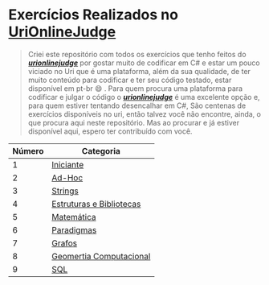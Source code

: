 # Exercícios Realizados no [UriOnlineJudge](https://www.urionlinejudge.com.br)

>Criei este repositório com todos os exercícios que tenho feitos do ***[urionlinejudge](https://www.urionlinejudge.com.br)***
por gostar muito de codificar em C# e estar um pouco viciado no Uri que é uma plataforma, além da sua qualidade, de ter muito conteúdo para codificar e ter seu código testado, estar disponível em pt-br :smile: . Para quem procura uma plataforma para codificar e julgar o código o ***[urionlinejudge](https://www.urionlinejudge.com.br)*** é uma excelente opção e, para quem estiver tentando desencalhar em C#, São centenas de exercícios disponíveis no uri, então talvez você não encontre, ainda, o que procura aqui neste repositório. Mas ao procurar e já estiver disponível aqui, espero ter contribuído com você.

Número   | Categoria
-------- | ------
1        | [Iniciante](https://github.com/JefersonMelo/01-URI/tree/master/01-Iniciante)
2        | [Ad-Hoc](https://github.com/JefersonMelo/01-URI/tree/master/02-Ad-Hoc)
3        | [Strings](https://github.com/JefersonMelo/01-URI/tree/master/03-Strings)
4        | [Estruturas e Bibliotecas](https://github.com/JefersonMelo/01-URI/tree/master/04-Estruturas_e_Bibliotecas)
5        | [Matemática](https://github.com/JefersonMelo/01-URI/tree/master/05-Matematica)
6        | [Paradigmas](https://github.com/JefersonMelo/01-URI/tree/master/06-Paradigmas)
7        | [Grafos](https://github.com/JefersonMelo/01-URI/tree/master/07-Grafos)
8        | [Geomertia Computacional](https://github.com/JefersonMelo/01-URI/tree/master/08-Geometria_Computacional)
9        | [SQL](https://github.com/JefersonMelo/01-URI/tree/master/09-SQL)
